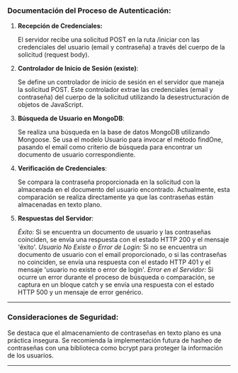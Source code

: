 ### Documentación del Proceso de Autenticación:

1. **Recepción de Credenciales:**

    El servidor recibe una solicitud POST en la ruta /iniciar con las credenciales del usuario (email y contraseña) a través del cuerpo de la solicitud (request body).

2. **Controlador de Inicio de Sesión (existe)**:

    Se define un controlador de inicio de sesión en el servidor que maneja la solicitud POST.
    Este controlador extrae las credenciales (email y contraseña) del cuerpo de la solicitud utilizando la desestructuración de objetos de JavaScript.

3. **Búsqueda de Usuario en MongoDB**:

    Se realiza una búsqueda en la base de datos MongoDB utilizando Mongoose.
    Se usa el modelo Usuario para invocar el método findOne, pasando el email como criterio de búsqueda para encontrar un documento de usuario correspondiente.

4. **Verificación de Credenciales**:

    Se compara la contraseña proporcionada en la solicitud con la almacenada en el documento del usuario encontrado.
    Actualmente, esta comparación se realiza directamente ya que las contraseñas están almacenadas en texto plano.

5. **Respuestas del Servidor**:

    *Éxito:* Si se encuentra un documento de usuario y las contraseñas coinciden, se envía una respuesta con el estado HTTP 200 y el mensaje 'éxito'.
    *Usuario No Existe o Error de Login:* Si no se encuentra un documento de usuario con el email proporcionado, o si las contraseñas no coinciden, se envía una respuesta con el estado HTTP 401 y el mensaje 'usuario no existe o error de login'.
    *Error en el Servidor:* Si ocurre un error durante el proceso de búsqueda o comparación, se captura en un bloque catch y se envía una respuesta con el estado HTTP 500 y un mensaje de error genérico.

***
### Consideraciones de Seguridad:
Se destaca que el almacenamiento de contraseñas en texto plano es una práctica insegura.
Se recomienda la implementación futura de hasheo de contraseñas con una biblioteca como bcrypt para proteger la información de los usuarios.
***

